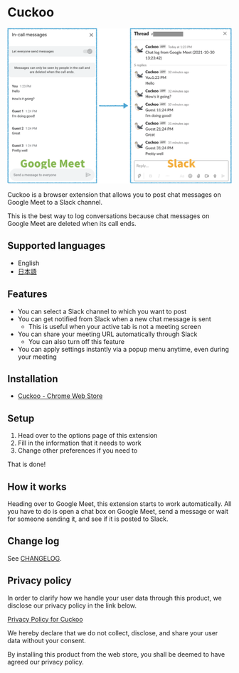 # Cuckoo
![Google Meet to Slack](/img/google_meet_to_slack.png)

Cuckoo is a browser extension that allows you to post chat messages on Google Meet to a Slack channel.

This is the best way to log conversations because chat messages on Google Meet are deleted when its call ends.

## Supported languages
* English
* [日本語](/README/ja.md)

## Features
* You can select a Slack channel to which you want to post
* You can get notified from Slack when a new chat message is sent
    * This is useful when your active tab is not a meeting screen
* You can share your meeting URL automatically through Slack
    * You can also turn off this feature
* You can apply settings instantly via a popup menu anytime, even during your meeting

## Installation
* [Cuckoo - Chrome Web Store](https://chrome.google.com/webstore/detail/jgkpnadfdhhglgkimejpibhfiniemhhf)

## Setup
1. Head over to the options page of this extension
2. Fill in the information that it needs to work
3. Change other preferences if you need to

That is done!

## How it works
Heading over to Google Meet, this extension starts to work automatically. All you have to do is open a chat box on Google Meet, send a message or wait for someone sending it, and see if it is posted to Slack.

## Change log
See [CHANGELOG](/CHANGELOG/en.md).

## Privacy policy
In order to clarify how we handle your user data through this product, we disclose our privacy policy in the link below.

[Privacy Policy for Cuckoo](https://www.freeprivacypolicy.com/live/7e46ca5d-46df-4134-9e11-02addfba616b)

We hereby declare that we do not collect, disclose, and share your user data without your consent.

By installing this product from the web store, you shall be deemed to have agreed our privacy policy.
